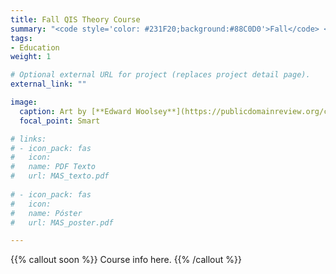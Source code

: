 ```yaml
---
title: Fall QIS Theory Course
summary: "<code style='color: #231F20;background:#88C0D0'>Fall</code> <br> 3-credit course covering the mathematical principles needed to pursue QIS research."
tags:
- Education
weight: 1

# Optional external URL for project (replaces project detail page).
external_link: ""

image:
  caption: Art by [**Edward Woolsey**](https://publicdomainreview.org/collection/fancy-turning)
  focal_point: Smart

# links:
# - icon_pack: fas
#   icon:
#   name: PDF Texto
#   url: MAS_texto.pdf
  
# - icon_pack: fas
#   icon:
#   name: Póster
#   url: MAS_poster.pdf

---
```


{{% callout soon %}}
Course info here.
{{% /callout %}}
